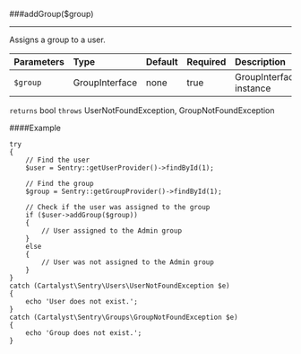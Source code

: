 <a id="addGroup"></a>
###addGroup($group)

----------

Assigns a group to a user.

Parameters          | Type                | Default             | Required            | Description
:------------------ | :------------------ | :------------------ | :------------------ | :------------------
`$group`            | GroupInterface      | none                | true                | GroupInterface instance

`returns` bool
`throws`  UserNotFoundException, GroupNotFoundException

####Example

	try
	{
		// Find the user
		$user = Sentry::getUserProvider()->findById(1);

		// Find the group
		$group = Sentry::getGroupProvider()->findById(1);

		// Check if the user was assigned to the group
		if ($user->addGroup($group))
		{
			// User assigned to the Admin group
		}
		else
		{
			// User was not assigned to the Admin group
		}
	}
	catch (Cartalyst\Sentry\Users\UserNotFoundException $e)
	{
		echo 'User does not exist.';
	}
	catch (Cartalyst\Sentry\Groups\GroupNotFoundException $e)
	{
		echo 'Group does not exist.';
	}
